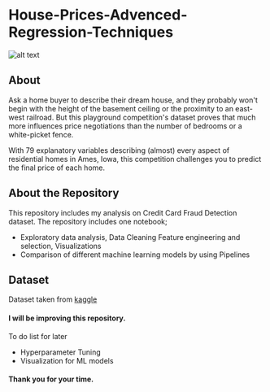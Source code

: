 
# House-Prices-Advenced-Regression-Techniques

![alt text](https://miro.medium.com/max/1024/1*Juv1bpp5--0Fl8cA4EmTPw.jpeg)

## About

Ask a home buyer to describe their dream house, and they probably won't begin with the height of the basement ceiling or the proximity to an east-west railroad. But this playground competition's dataset proves that much more influences price negotiations than the number of bedrooms or a white-picket fence.

With 79 explanatory variables describing (almost) every aspect of residential homes in Ames, Iowa, this competition challenges you to predict the final price of each home.

## About the Repository

This repository includes my analysis on Credit Card Fraud Detection dataset. The repository includes one notebook;

* Exploratory data analysis, Data Cleaning Feature engineering and selection, Visualizations
* Comparison of different machine learning models by using Pipelines

## Dataset

Dataset taken from [kaggle](https://www.kaggle.com/c/house-prices-advanced-regression-techniques)



#### I will be improving this repository.
To do list for later
* Hyperparameter Tuning
* Visualization for ML models

#### Thank you for your time.
